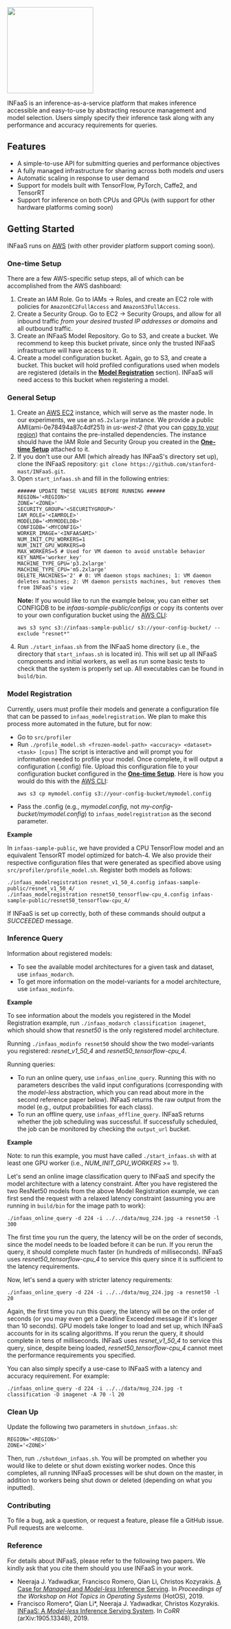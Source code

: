 <img src="https://infaas-logo.s3-us-west-2.amazonaws.com/infaas_logo.png" width="200">

INFaaS is an inference-as-a-service platform that makes inference accessible and easy-to-use by abstracting resource management and model selection.
Users simply specify their inference task along with any performance and accuracy requirements for queries.

## Features
- A simple-to-use API for submitting queries and performance objectives
- A fully managed infrastructure for sharing across both models *and* users
- Automatic scaling in response to user demand
- Support for models built with TensorFlow, PyTorch, Caffe2, and TensorRT
- Support for inference on both CPUs and GPUs (with support for other hardware platforms coming soon)

## Getting Started
INFaaS runs on [AWS](https://aws.amazon.com/) (with other provider platform support coming soon).

### One-time Setup
There are a few AWS-specific setup steps, all of which can be accomplished from the AWS dashboard:
1. Create an IAM Role.
Go to IAMs -> Roles, and create an EC2 role with policies for `AmazonEC2FullAccess` and `AmazonS3FullAccess`.
2. Create a Security Group.
Go to EC2 -> Security Groups, and allow for all inbound traffic *from your desired trusted IP addresses or domains* and all outbound traffic.
3. Create an INFaaS Model Repository.
Go to S3, and create a bucket.
We recommend to keep this bucket private, since only the trusted INFaaS infrastructure will have access to it.
4. Create a model configuration bucket.
Again, go to S3, and create a bucket.
This bucket will hold profiled configurations used when models are registered (details in the [**Model Registration**](https://github.com/stanford-mast/INFaaS#model-registration) section).
INFaaS will need access to this bucket when registering a model.

### General Setup
1. Create an [AWS EC2](https://aws.amazon.com/ec2/) instance, which will serve as the master node.
In our experiments, we use an `m5.2xlarge` instance.
We provide a public AMI(ami-0e78494a87c4df251) in *us-west-2* (that you can [copy to your region](https://docs.aws.amazon.com/AWSEC2/latest/UserGuide/CopyingAMIs.html)) that contains the pre-installed dependencies.
The instance should have the IAM Role and Security Group you created in the [**One-time Setup**](https://github.com/stanford-mast/INFaaS#one-time-setup) attached to it.
2. If you don't use our AMI (which already has INFaaS's directory set up), clone the INFaaS repository: `git clone https://github.com/stanford-mast/INFaaS.git`.
3. Open `start_infaas.sh` and fill in the following entries:
    ```
    ###### UPDATE THESE VALUES BEFORE RUNNING ######
    REGION='<REGION>'
    ZONE='<ZONE>'
    SECURITY_GROUP='<SECURITYGROUP>'
    IAM_ROLE='<IAMROLE>'
    MODELDB='<MYMODELDB>'
    CONFIGDB='<MYCONFIG>'
    WORKER_IMAGE='<INFAASAMI>'
    NUM_INIT_CPU_WORKERS=1
    NUM_INIT_GPU_WORKERS=0
    MAX_WORKERS=5 # Used for VM daemon to avoid unstable behavior
    KEY_NAME='worker_key'
    MACHINE_TYPE_GPU='p3.2xlarge'
    MACHINE_TYPE_CPU='m5.2xlarge'
    DELETE_MACHINES='2' # 0: VM daemon stops machines; 1: VM daemon deletes machines; 2: VM daemon persists machines, but removes them from INFaaS's view
    ```
    **Note:** If you would like to run the example below, you can either set CONFIGDB to be *infaas-sample-public/configs* or copy its contents over to your own configuration bucket using the [AWS CLI](https://docs.aws.amazon.com/cli/latest/reference/s3/cp.html):
    ```
    aws s3 sync s3://infaas-sample-public/ s3://your-config-bucket/ --exclude "resnet*"
    ```
3. Run `./start_infaas.sh` from the INFaaS home directory (i.e., the directory that `start_infaas.sh` is located in).
This will set up all INFaaS components and initial workers, as well as run some basic tests to check that the system is properly set up.
All executables can be found in `build/bin`.

### Model Registration
Currently, users must profile their models and generate a configuration file that can be passed to `infaas_modelregistration`.
We plan to make this process more automated in the future, but for now:
- Go to `src/profiler`
- Run `./profile_model.sh <frozen-model-path> <accuracy> <dataset> <task> [cpus]`
The script is interactive and will prompt you for information needed to profile your model.
Once complete, it will output a configuration (.config) file.
Upload this configuration file to your configuration bucket configured in the [**One-time Setup**](https://github.com/stanford-mast/INFaaS#one-time-setup). Here is how you would do this with the [AWS CLI](https://docs.aws.amazon.com/cli/latest/reference/s3/cp.html):
  ```
  aws s3 cp mymodel.config s3://your-config-bucket/mymodel.config
  ```
- Pass the .config (e.g., *mymodel.config*, not *my-config-bucket/mymodel.config*) to `infaas_modelregistration` as the second parameter.

**Example**

In `infaas-sample-public`, we have provided a CPU TensorFlow model and an equivalent TensorRT model optimized for batch-4. We also provide their respective configuration files that were generated as specified above using `src/profiler/profile_model.sh`. Register both models as follows:
```
./infaas_modelregistration resnet_v1_50_4.config infaas-sample-public/resnet_v1_50_4/
./infaas_modelregistration resnet50_tensorflow-cpu_4.config infaas-sample-public/resnet50_tensorflow-cpu_4/
```
If INFaaS is set up correctly, both of these commands should output a *SUCCEEDED* message.

### Inference Query
Information about registered models:
- To see the available model architectures for a given task and dataset, use `infaas_modarch`.
- To get more information on the model-variants for a model architecture, use `infaas_modinfo`.

**Example**

To see information about the models you registered in the Model Registration example, run `./infaas_modarch classification imagenet`, which should show that *resnet50* is the only registered model architecture.

Running `./infaas_modinfo resnet50` should show the two model-variants you registered: *resnet_v1_50_4* and *resnet50_tensorflow-cpu_4*.

Running queries:
- To run an online query, use `infaas_online_query`.
Running this with no parameters describes the valid input configurations (corresponding with the *model-less* abstraction, which you can read about more in the second reference paper below).
INFaaS returns the raw output from the model (e.g., output probabilities for each class).
- To run an offline query, use `infaas_offline_query`.
INFaaS returns whether the job scheduling was successful.
If successfully scheduled, the job can be monitored by checking the `output_url` bucket.

**Example**

Note: to run this example, you must have called `./start_infaas.sh` with at least one GPU worker (i.e., *NUM_INIT_GPU_WORKERS* >= 1).

Let's send an online image classification query to INFaaS and specify the model architecture with a latency constraint. After you have registered the two ResNet50 models from the above Model Registration example, we can first send the request with a relaxed latency constraint (assuming you are running in `build/bin` for the image path to work):
```
./infaas_online_query -d 224 -i ../../data/mug_224.jpg -a resnet50 -l 300
```
The first time you run the query, the latency will be on the order of seconds, since the model needs to be loaded before it can be run. If you rerun the query, it should complete much faster (in hundreds of milliseconds). INFaaS uses *resnet50_tensorflow-cpu_4* to service this query since it is sufficient to the latency requirements.

Now, let's send a query with stricter latency requirements:
```
./infaas_online_query -d 224 -i ../../data/mug_224.jpg -a resnet50 -l 20
```
Again, the first time you run this query, the latency will be on the order of seconds (or you may even get a Deadline Exceeded message if it's longer than 10 seconds). GPU models take longer to load and set up, which INFaaS accounts for in its scaling algorithms. If you rerun the query, it should complete in tens of milliseconds. INFaaS uses *resnet_v1_50_4* to service this query, since, despite being loaded, *resnet50_tensorflow-cpu_4* cannot meet the performance requirements you specified.

You can also simply specify a use-case to INFaaS with a latency and accuracy requirement. For example:
```
./infaas_online_query -d 224 -i ../../data/mug_224.jpg -t classification -D imagenet -A 70 -l 20
```

### Clean Up
Update the following two parameters in `shutdown_infaas.sh`:
```
REGION='<REGION>'
ZONE='<ZONE>'
```
Then, run `./shutdown_infaas.sh`.
You will be prompted on whether you would like to delete or shut down existing worker nodes.
Once this completes, all running INFaaS processes will be shut down on the master, in addition to workers being shut down or deleted (depending on what you inputted).

### Contributing
To file a bug, ask a question, or request a feature, please file a GitHub issue.
Pull requests are welcome.

### Reference
For details about INFaaS, please refer to the following two papers. We kindly ask that you cite them should you use INFaaS in your work.
- Neeraja J. Yadwadkar, Francisco Romero, Qian Li, Christos Kozyrakis. [A Case for *Managed* and *Model-less* Inference Serving](https://dl.acm.org/citation.cfm?id=3321443). In *Proceedings of the Workshop on Hot Topics in Operating Systems* (HotOS), 2019.
- Francisco Romero*, Qian Li*, Neeraja J. Yadwadkar, Christos Kozyrakis. [INFaaS: A *Model-less* Inference Serving System](https://arxiv.org/abs/1905.13348). In *CoRR* (arXiv:1905.13348), 2019.
